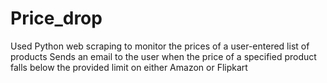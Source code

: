 # Price_drop
Used Python web scraping to monitor the prices of a user-entered list of products
Sends an email to the user when the price of a specified product falls below the provided limit on either Amazon or Flipkart

